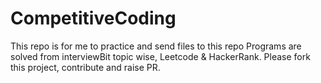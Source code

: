 # CompetitiveCoding
This repo is for me to practice and send files to this repo
Programs are solved from interviewBit topic wise, Leetcode & HackerRank.
Please fork this project, contribute and raise PR. 
